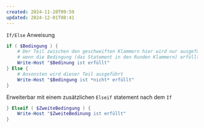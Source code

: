 ```yaml
---
created: 2024-11-20T09:59
updated: 2024-12-01T08:41
---
```


`If/Else` Anweisung

```powershell
if ( $Bedingung ) {
	# Der Teil zwischen den geschweiften Klammern hier wird nur ausgeführt
	# wenn die Bedingung (das Statement in den Runden Klammern) erfüllt ist
	Write-Host "$Bedinung ist erfüllt"
} Else {
	# Ansonsten wird dieser Teil ausgeführt
	Write-Host "$Bedingung ist *nicht* erfüllt"
}
```

Erweiterbar mit einem zusätzlichen `Elseif` statement nach dem `If`
```powershell
} Elseif ( $ZweiteBedingung ) {
	Write-Host "$ZweiteBedinung ist erfüllt"
}
```